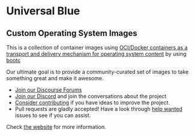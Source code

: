 # Universal Blue

## Custom Operating System Images 

This is a collection of container images using [OCI/Docker containers as a transport and delivery mechanism for operating system content](https://containers.github.io/bootable/) by using [bootc](https://github.com/containers/bootc)

Our ultimate goal is to provide a community-curated set of images to take something great and make it awesome.

- [Join our Discourse Forums](https://universal-blue.discourse.group/)
- [Join our Discord](https://discord.gg/WEu6BdFEtp) and join the conversations about the project
- [Consider contributing](https://universal-blue.org/contributing.html) if you have ideas to improve the project.
- Pull requests are gladly accepted! Have a look through [help wanted](https://github.com/ublue-os/main/labels/help%20wanted) issues to see if you can assist.

Check [the website](https://universal-blue.org/) for more information.
